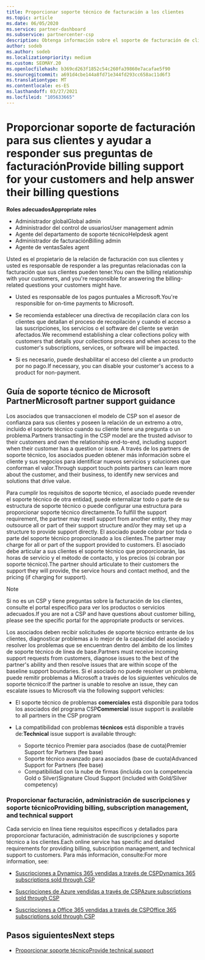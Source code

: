 ```yaml
---
title: Proporcionar soporte técnico de facturación a los clientes
ms.topic: article
ms.date: 06/05/2020
ms.service: partner-dashboard
ms.subservice: partnercenter-csp
description: Obtenga información sobre el soporte de facturación de clientes necesario de los asociados del programa CSP. Esta compatibilidad incluye la propiedad de la relación de facturación del cliente y la respuesta a las preguntas de facturación.
author: sodeb
ms.author: sodeb
ms.localizationpriority: medium
ms.custom: SEOMAY.20
ms.openlocfilehash: b369cd263f1852c54c260fa39860e7acafae5f90
ms.sourcegitcommit: a691d4cbe144a8fd71e344fd293cc658ac11d6f3
ms.translationtype: MT
ms.contentlocale: es-ES
ms.lasthandoff: 03/27/2021
ms.locfileid: "105633665"
---
```

# <a name="provide-billing-support-for-your-customers-and-help-answer-their-billing-questions"></a><span data-ttu-id="15698-104">Proporcionar soporte de facturación para sus clientes y ayudar a responder sus preguntas de facturación</span><span class="sxs-lookup"><span data-stu-id="15698-104">Provide billing support for your customers and help answer their billing questions</span></span>


<span data-ttu-id="15698-105">**Roles adecuados**</span><span class="sxs-lookup"><span data-stu-id="15698-105">**Appropriate roles**</span></span>

- <span data-ttu-id="15698-106">Administrador global</span><span class="sxs-lookup"><span data-stu-id="15698-106">Global admin</span></span>
- <span data-ttu-id="15698-107">Administrador del control de usuarios</span><span class="sxs-lookup"><span data-stu-id="15698-107">User management admin</span></span>
- <span data-ttu-id="15698-108">Agente del departamento de soporte técnico</span><span class="sxs-lookup"><span data-stu-id="15698-108">Helpdesk agent</span></span>
- <span data-ttu-id="15698-109">Administrador de facturación</span><span class="sxs-lookup"><span data-stu-id="15698-109">Billing admin</span></span>
- <span data-ttu-id="15698-110">Agente de ventas</span><span class="sxs-lookup"><span data-stu-id="15698-110">Sales agent</span></span>

<span data-ttu-id="15698-111">Usted es el propietario de la relación de facturación con sus clientes y usted es responsable de responder a las preguntas relacionadas con la facturación que sus clientes pueden tener.</span><span class="sxs-lookup"><span data-stu-id="15698-111">You own the billing relationship with your customers, and you're responsible for answering the billing-related questions your customers might have.</span></span>

- <span data-ttu-id="15698-112">Usted es responsable de los pagos puntuales a Microsoft.</span><span class="sxs-lookup"><span data-stu-id="15698-112">You're responsible for on-time payments to Microsoft.</span></span>

- <span data-ttu-id="15698-113">Se recomienda establecer una directiva de recopilación clara con los clientes que detallan el proceso de recopilación y cuando el acceso a las suscripciones, los servicios o el software del cliente se verán afectados.</span><span class="sxs-lookup"><span data-stu-id="15698-113">We recommend establishing a clear collections policy with customers that details your collections process and when access to the customer's subscriptions, services, or software will be impacted.</span></span>

- <span data-ttu-id="15698-114">Si es necesario, puede deshabilitar el acceso del cliente a un producto por no pago.</span><span class="sxs-lookup"><span data-stu-id="15698-114">If necessary, you can disable your customer's access to a product for non-payment.</span></span>

## <a name="microsoft-partner-support-guidance"></a><span data-ttu-id="15698-115">Guía de soporte técnico de Microsoft Partner</span><span class="sxs-lookup"><span data-stu-id="15698-115">Microsoft partner support guidance</span></span>

<span data-ttu-id="15698-116">Los asociados que transaccionen el modelo de CSP son el asesor de confianza para sus clientes y poseen la relación de un extremo a otro, incluido el soporte técnico cuando su cliente tiene una pregunta o un problema.</span><span class="sxs-lookup"><span data-stu-id="15698-116">Partners transacting in the CSP model are the trusted advisor to their customers and own the relationship end-to-end, including support when their customer has a question or issue.</span></span> <span data-ttu-id="15698-117">A través de los partners de soporte técnico, los asociados pueden obtener más información sobre el cliente y sus negocios para identificar nuevos servicios y soluciones que conforman el valor.</span><span class="sxs-lookup"><span data-stu-id="15698-117">Through support touch points partners can learn more about the customer, and their business, to identify new services and solutions that drive value.</span></span>

<span data-ttu-id="15698-118">Para cumplir los requisitos de soporte técnico, el asociado puede revender el soporte técnico de otra entidad, puede externalizar todo o parte de su estructura de soporte técnico o puede configurar una estructura para proporcionar soporte técnico directamente.</span><span class="sxs-lookup"><span data-stu-id="15698-118">To fulfill the support requirement, the partner may resell support from another entity, they may outsource all or part of their support structure and/or they may set up a structure to provide support directly.</span></span>  <span data-ttu-id="15698-119">El asociado puede cobrar por toda o parte del soporte técnico proporcionado a los clientes.</span><span class="sxs-lookup"><span data-stu-id="15698-119">The partner may charge for all or part of the support provided to customers.</span></span> <span data-ttu-id="15698-120">El asociado debe articular a sus clientes el soporte técnico que proporcionarán, las horas de servicio y el método de contacto, y los precios (si cobran por soporte técnico).</span><span class="sxs-lookup"><span data-stu-id="15698-120">The partner should articulate to their customers the support they will provide, the service hours and contact method, and the pricing (if charging for support).</span></span> 

>[!Note]
><span data-ttu-id="15698-121">Si no es un CSP y tiene preguntas sobre la facturación de los clientes, consulte el portal específico para ver los productos o servicios adecuados.</span><span class="sxs-lookup"><span data-stu-id="15698-121">If you are not a CSP and have questions about customer billing, please see the specific portal for the appropriate products or services.</span></span>

<span data-ttu-id="15698-122">Los asociados deben recibir solicitudes de soporte técnico entrante de los clientes, diagnosticar problemas a lo mejor de la capacidad del asociado y resolver los problemas que se encuentran dentro del ámbito de los límites de soporte técnico de línea de base.</span><span class="sxs-lookup"><span data-stu-id="15698-122">Partners must receive incoming support requests from customers, diagnose issues to the best of the partner's ability and then resolve issues that are within scope of the baseline support boundaries.</span></span> <span data-ttu-id="15698-123">Si el asociado no puede resolver un problema, puede remitir problemas a Microsoft a través de los siguientes vehículos de soporte técnico:</span><span class="sxs-lookup"><span data-stu-id="15698-123">If the partner is unable to resolve an issue, they can escalate issues to Microsoft via the following support vehicles:</span></span>

- <span data-ttu-id="15698-124">El soporte técnico de problemas **comerciales** está disponible para todos los asociados del programa CSP</span><span class="sxs-lookup"><span data-stu-id="15698-124">**Commercial** issue support is available to all partners in the CSP program</span></span>

- <span data-ttu-id="15698-125">La compatibilidad con problemas **técnicos** está disponible a través de:</span><span class="sxs-lookup"><span data-stu-id="15698-125">**Technical** issue support is available through:</span></span>

  - <span data-ttu-id="15698-126">Soporte técnico Premier para asociados (base de cuota)</span><span class="sxs-lookup"><span data-stu-id="15698-126">Premier Support for Partners (fee base)</span></span>
  - <span data-ttu-id="15698-127">Soporte técnico avanzado para asociados (base de cuota)</span><span class="sxs-lookup"><span data-stu-id="15698-127">Advanced Support for Partners (fee base)</span></span>
  - <span data-ttu-id="15698-128">Compatibilidad con la nube de firmas (incluida con la competencia Gold o Silver)</span><span class="sxs-lookup"><span data-stu-id="15698-128">Signature Cloud Support (included with Gold/Silver competency)</span></span>

### <a name="providing-billing-subscription-management-and-technical-support"></a><span data-ttu-id="15698-129">Proporcionar facturación, administración de suscripciones y soporte técnico</span><span class="sxs-lookup"><span data-stu-id="15698-129">Providing billing, subscription management, and technical support</span></span> 

<span data-ttu-id="15698-130">Cada servicio en línea tiene requisitos específicos y detallados para proporcionar facturación, administración de suscripciones y soporte técnico a los clientes.</span><span class="sxs-lookup"><span data-stu-id="15698-130">Each online service has specific and detailed requirements for providing billing, subscription management, and technical support to customers.</span></span> <span data-ttu-id="15698-131">Para más información, consulte:</span><span class="sxs-lookup"><span data-stu-id="15698-131">For more information, see:</span></span>

- [<span data-ttu-id="15698-132">Suscripciones a Dynamics 365 vendidas a través de CSP</span><span class="sxs-lookup"><span data-stu-id="15698-132">Dynamics 365 subscriptions sold through CSP</span></span>](https://www.microsoftpartnercommunity.com/t5/CSP/Microsoft-Partner-Support-Guidance/m-p/5262#M30)

- [<span data-ttu-id="15698-133">Suscripciones de Azure vendidas a través de CSP</span><span class="sxs-lookup"><span data-stu-id="15698-133">Azure subscriptions sold through CSP</span></span>](https://www.microsoftpartnercommunity.com/t5/CSP/Microsoft-Partner-Support-Guidance/m-p/5263#M31)

- [<span data-ttu-id="15698-134">Suscripciones a Office 365 vendidas a través de CSP</span><span class="sxs-lookup"><span data-stu-id="15698-134">Office 365 subscriptions sold through CSP</span></span>](https://www.microsoftpartnercommunity.com/t5/CSP/Microsoft-Partner-Support-Guidance/m-p/5264#M32)
 
## <a name="next-steps"></a><span data-ttu-id="15698-135">Pasos siguientes</span><span class="sxs-lookup"><span data-stu-id="15698-135">Next steps</span></span>

- [<span data-ttu-id="15698-136">Proporcionar soporte técnico</span><span class="sxs-lookup"><span data-stu-id="15698-136">Provide technical support</span></span>](provide-technical-support.md)